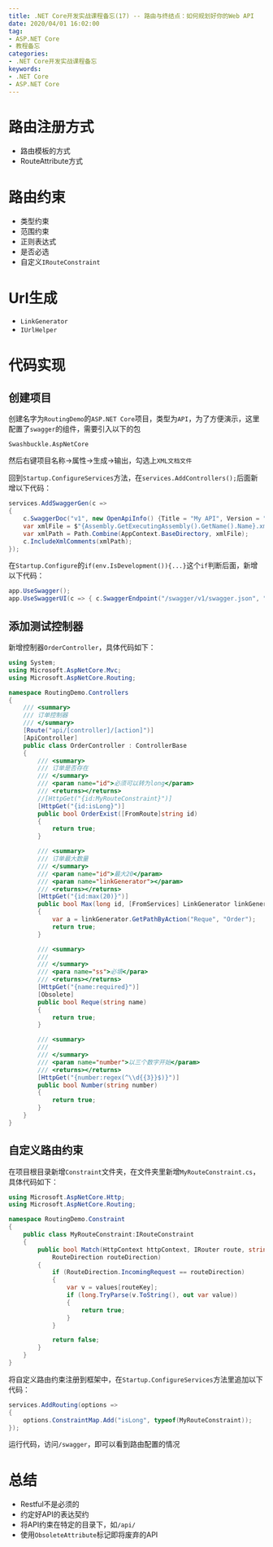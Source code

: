 ```yaml
---
title: .NET Core开发实战课程备忘(17) -- 路由与终结点：如何规划好你的Web API
date: 2020/04/01 16:02:00
tag:
- ASP.NET Core
- 教程备忘
categories:
- .NET Core开发实战课程备忘
keywords:
- .NET Core
- ASP.NET Core
---
```


# 路由注册方式
* 路由模板的方式
* RouteAttribute方式

# 路由约束
* 类型约束
* 范围约束
* 正则表达式
* 是否必选
* 自定义`IRouteConstraint`

# Url生成
* `LinkGenerator`
* `IUrlHelper`
  
# 代码实现
## 创建项目
创建名字为`RoutingDemo`的`ASP.NET Core`项目，类型为`API`，为了方便演示，这里配置了`swagger`的组件，需要引入以下的包
```
Swashbuckle.AspNetCore
```
然后右键项目名称->属性->生成->输出，勾选上`XML文档文件`

回到`Startup.ConfigureServices`方法，在`services.AddControllers();`后面新增以下代码：
``` csharp
services.AddSwaggerGen(c =>
{
    c.SwaggerDoc("v1", new OpenApiInfo() {Title = "My API", Version = "v1"});
    var xmlFile = $"{Assembly.GetExecutingAssembly().GetName().Name}.xml";
    var xmlPath = Path.Combine(AppContext.BaseDirectory, xmlFile);
    c.IncludeXmlComments(xmlPath);
});
```
在`Startup.Configure`的`if(env.IsDevelopment()){...}`这个`if`判断后面，新增以下代码：
``` csharp
app.UseSwagger();
app.UseSwaggerUI(c => { c.SwaggerEndpoint("/swagger/v1/swagger.json", "My API V1"); });
```

## 添加测试控制器
新增控制器`OrderController`，具体代码如下：
``` csharp
using System;
using Microsoft.AspNetCore.Mvc;
using Microsoft.AspNetCore.Routing;

namespace RoutingDemo.Controllers
{
    /// <summary>
    /// 订单控制器
    /// </summary>
    [Route("api/[controller]/[action]")]
    [ApiController]
    public class OrderController : ControllerBase
    {
        /// <summary>
        /// 订单是否存在
        /// </summary>
        /// <param name="id">必须可以转为long</param>
        /// <returns></returns>
        //[HttpGet("{id:MyRouteConstraint}")]
        [HttpGet("{id:isLong}")]
        public bool OrderExist([FromRoute]string id)
        {
            return true;
        }

        /// <summary>
        /// 订单最大数量
        /// </summary>
        /// <param name="id">最大20</param>
        /// <param name="linkGenerator"></param>
        /// <returns></returns>
        [HttpGet("{id:max(20)}")]
        public bool Max(long id, [FromServices] LinkGenerator linkGenerator)
        {
            var a = linkGenerator.GetPathByAction("Reque", "Order");
            return true;
        }

        /// <summary>
        /// 
        /// </summary>
        /// <para name="ss">必填</para>
        /// <returns></returns>
        [HttpGet("{name:required}")]
        [Obsolete]
        public bool Reque(string name)
        {
            return true;
        }

        /// <summary>
        /// 
        /// </summary>
        /// <param name="number">以三个数字开始</param>
        /// <returns></returns>
        [HttpGet("{number:regex(^\\d{{3}}$)}")]
        public bool Number(string number)
        {
            return true;
        }
    }
}
```
## 自定义路由约束
在项目根目录新增`Constraint`文件夹，在文件夹里新增`MyRouteConstraint.cs`，具体代码如下：
``` csharp
using Microsoft.AspNetCore.Http;
using Microsoft.AspNetCore.Routing;

namespace RoutingDemo.Constraint
{
    public class MyRouteConstraint:IRouteConstraint
    {
        public bool Match(HttpContext httpContext, IRouter route, string routeKey, RouteValueDictionary values,
            RouteDirection routeDirection)
        {
            if (RouteDirection.IncomingRequest == routeDirection)
            {
                var v = values[routeKey];
                if (long.TryParse(v.ToString(), out var value))
                {
                    return true;
                }
            }

            return false;
        }
    }
}
```
将自定义路由约束注册到框架中，在`Startup.ConfigureServices`方法里追加以下代码：
``` csharp
services.AddRouting(options =>
{
    options.ConstraintMap.Add("isLong", typeof(MyRouteConstraint));
});
```
运行代码，访问`/swagger`，即可以看到路由配置的情况

# 总结
* Restful不是必须的
* 约定好API的表达契约
* 将API约束在特定的目录下，如`/api/`
* 使用`ObsoleteAttribute`标记即将废弃的API